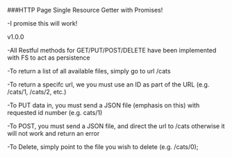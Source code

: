###HTTP Page Single Resource Getter with Promises!

-I promise this will work!

v1.0.0

-All Restful methods for GET/PUT/POST/DELETE have been implemented with FS to act as persistence

-To return a list of all available files, simply go to url /cats

-To return a specifc url, we you must use an ID as part of the URL (e.g. /cats/1, /cats/2, etc.)

-To PUT data in, you must send a JSON file (emphasis on this) with requested id number (e.g. cats/1)

-To POST, you must send a JSON file, and direct the url to /cats otherwise it will not work and return an error

-To Delete, simply point to the file you wish to delete (e.g. /cats/0);